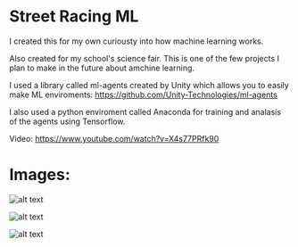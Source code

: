 # Street Racing ML
I created this for my own curiousty into how machine learning works.

Also created for my school's science fair. This is one of the few projects I plan to make in the future about amchine learning.

I used a library called ml-agents created by Unity which allows you to easily make ML enviroments: https://github.com/Unity-Technologies/ml-agents

I also used a python enviroment called Anaconda for training and analasis of the agents using Tensorflow.

Video: https://www.youtube.com/watch?v=X4s77PRfk90

# Images:
![alt text](https://github.com/sw1pe/Street-Racing-ML/blob/master/Images/Capture.JPG)

![alt text](https://github.com/sw1pe/Street-Racing-ML/blob/master/Images/Capture1.JPG)

![alt text](https://github.com/sw1pe/Street-Racing-ML/blob/master/Images/Capture2.JPG)
